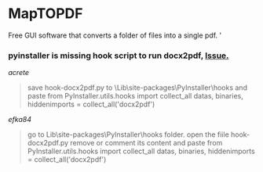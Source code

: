 # MapTOPDF
Free GUI software that converts a folder of files into a single pdf.
'
### pyinstaller is missing hook script to run docx2pdf, [Issue.](https://github.com/AlJohri/docx2pdf/issues/5)

*acrete*
>save hook-docx2pdf.py to \Lib\site-packages\PyInstaller\hooks
> and paste from PyInstaller.utils.hooks import collect_all
> datas, binaries, hiddenimports = collect_all('docx2pdf')

*efka84*
>go to Lib\site-packages\PyInstaller\hooks folder. open the fiile hook-docx2pdf.py remove or comment its content and paste
>from PyInstaller.utils.hooks import collect_all
>datas, binaries, hiddenimports = collect_all('docx2pdf')
